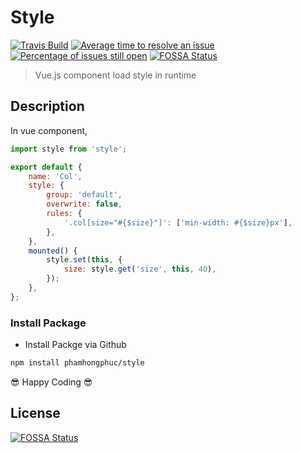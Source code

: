# Style

[![Travis Build](https://travis-ci.org/phamhongphuc/style.svg?branch=master)](https://travis-ci.org/phamhongphuc/style/builds 'Most recent build') [![Average time to resolve an issue](http://isitmaintained.com/badge/resolution/phamhongphuc/style.svg)](https://github.com/phamhongphuc/style/issues 'Average time to resolve an issue') [![Percentage of issues still open](http://isitmaintained.com/badge/open/phamhongphuc/style.svg)](https://github.com/phamhongphuc/style/issues 'Percentage of issues still open')
[![FOSSA Status](https://app.fossa.io/api/projects/git%2Bgithub.com%2Fphamhongphuc%2Fstyle.svg?type=shield)](https://app.fossa.io/projects/git%2Bgithub.com%2Fphamhongphuc%2Fstyle?ref=badge_shield)

> Vue.js component load style in runtime

## Description

In vue component,

```js
import style from 'style';

export default {
    name: 'Col',
    style: {
        group: 'default',
        overwrite: false,
        rules: {
            '.col[size="#{$size}"]': ['min-width: #{$size}px'],
        },
    },
    mounted() {
        style.set(this, {
            size: style.get('size', this, 40),
        });
    },
};
```

### Install Package

*   Install Packge via Github

```bash
npm install phamhongphuc/style
```

😎 Happy Coding 😎


## License
[![FOSSA Status](https://app.fossa.io/api/projects/git%2Bgithub.com%2Fphamhongphuc%2Fstyle.svg?type=large)](https://app.fossa.io/projects/git%2Bgithub.com%2Fphamhongphuc%2Fstyle?ref=badge_large)